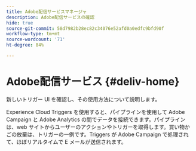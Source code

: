```yaml
---
title: Adobe配信サービスマネージャ
description: Adobe配信サービスの確認
hide: true
source-git-commit: 58d7982b28ec82c34076e52afd0a0edfc9bfd90f
workflow-type: tm+mt
source-wordcount: '71'
ht-degree: 84%

---
```


# Adobe配信サービス {#deliv-home}

新しいトリガー UI を確認し、その使用方法について説明します。

Experience Cloud Triggers を使用すると、パイプラインを使用して Adobe Campaign と Adobe Analytics の間でデータを接続できます。パイプラインは、web サイトからユーザーのアクションやトリガーを取得します。買い物かごの放棄は、トリガーの一例です。Triggers が Adobe Campaign で処理されて、ほぼリアルタイムで E メールが送信されます。

